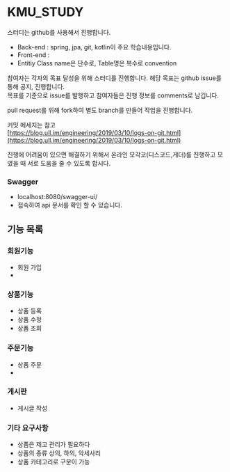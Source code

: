 # KMU_STUDY

스터디는 github를 사용해서 진행합니다. 
- Back-end : spring, jpa, git, kotlin이 주요 학습내용입니다.
- Front-end :
- Entitiy Class name은 단수로, Table명은 복수로 convention

참여자는 각자의 목표 달성을 위해 스터디를 진행합니다. 해당 목표는 github issue를 통해 공지, 진행합니다.  
목표를 기준으로 issue를 발행하고 참여자들은 진행 정보를 comments로 남깁니다.

pull request를 위해 fork하여 별도 branch를 만들어 작업을 진행합니다.

커밋 메세지는 참고  
[https://blog.ull.im/engineering/2019/03/10/logs-on-git.html](https://blog.ull.im/engineering/2019/03/10/logs-on-git.html)

진행에 어려움이 있으면 해결하기 위해서 온라인 모각코(디스코드,게더)를 진행하고 모였을 때 서로 도움을 줄 수 있도록 합시다.

### Swagger
- localhost:8080/swagger-ui/
- 접속하여 api 문서를 확인 할 수 있습니다.

## 기능 목록

### 회원기능
- 회원 가입
-

### 상품기능
- 상품 등록
- 상품 수정
- 상품 조회

### 주문기능
- 상품 주문
-

### 게시판
- 게시글 작성

### 기타 요구사항
- 상품은 제고 관리가 필요하다
- 상품의 종류 상의, 하의, 악세사리
- 상품 카테고리로 구분이 가능


